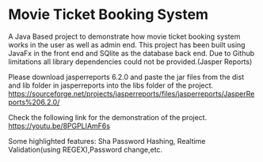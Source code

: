 # Movie Ticket Booking System
A Java Based project to demonstrate how movie ticket booking system works in the user as well as admin end.
This project has been built using JavaFx in the front end and SQlite as the database back end.
Due to Github limitations all library dependencies could not be provided.(Jasper Reports)

Please download jasperreports 6.2.0 and paste the jar files from the dist and lib folder in jasperreports into the libs folder of the project.
https://sourceforge.net/projects/jasperreports/files/jasperreports/JasperReports%206.2.0/

Check the following link for the demonstration of the project.
https://youtu.be/8PGPLIAmF6s

Some highlighted features:
Sha Password Hashing, Realtime Validation(using REGEX),Password change,etc.

